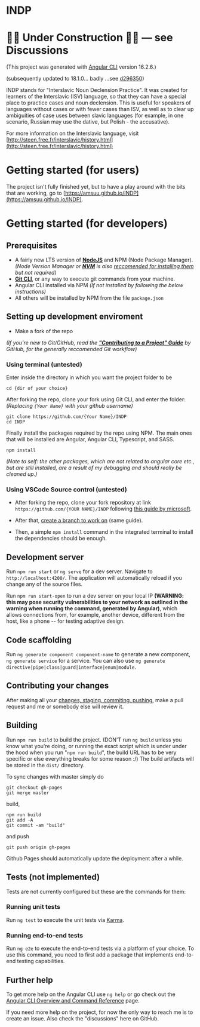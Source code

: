 # INDP
# 🚧🚧 Under Construction 🚧🚧 — see Discussions
(This project was generated with [Angular CLI](https://github.com/angular/angular-cli) version 16.2.6.)

(subsequently updated to 18.1.0... badly ...see [d296350](https://github.com/amsuu/INDP/commit/d296350))

INDP stands for "Interslavic Noun Declension Practice". It was created for learners of the Interslavic (ISV) language, so that they can have a special place to practice cases and noun declension. This is useful for speakers of languages without cases or with fewer cases than ISV, as well as to clear up ambiguities of case uses between slavic languages (for example, in one scenario, Russian may use the dative, but Polish - the accusative).

For more information on the Interslavic language, visit [http://steen.free.fr/interslavic/history.html](http://steen.free.fr/interslavic/history.html)

# Getting started (for users)

The project isn't fully finished yet, but to have a play around with the bits that are working, go to [https://amsuu.github.io/INDP](https://amsuu.github.io/INDP).

# Getting started (for developers)

## Prerequisites
- A fairly new LTS version of [**NodeJS**](https://nodejs.org/en/download/) and NPM (Node Package Manager). _(Node Version Manager or [**NVM**](https://www.freecodecamp.org/news/node-version-manager-nvm-install-guide/) is also [reccomended for installing them](https://docs.npmjs.com/downloading-and-installing-node-js-and-npm) but not required)_
- [**Git CLI**](https://github.com/git-guides/install-git), or any way to execute git commands from your machine.
- Angular CLI installed via NPM _(If not installed by following the below instructions)_
- All others will be installed by NPM from the file `package.json`

## Setting up development enviroment

- Make a fork of the repo

_(If you're new to Git/GitHub, read the [**"Contributing to a Project" Guide**](https://docs.github.com/en/get-started/exploring-projects-on-github/contributing-to-a-project) by GitHub, for the generally reccomended Git workflow)_

### Using terminal (untested)

Enter inside the directory in which you want the project folder to be
```console
cd {dir of your choice}
```

After forking the repo, clone your fork using Git CLI, and enter the folder: _(Replacing `{Your Name}` with your github username)_
```console
git clone https://github.com/{Your Name}/INDP
cd INDP
```

Finally install the packages required by the repo using NPM. The main ones that will be installed are Angular, Angular CLI, Typescript, and SASS.
```console
npm install
```
_(Note to self: the other packages, which are not related to angular core etc., but are still installed, are a result of my debugging and should really be cleaned up.)_

### Using VSCode Source control (untested)

- After forking the repo, clone your fork repository at link `https://github.com/{YOUR NAME}/INDP` following [this guide by microsoft](https://learn.microsoft.com/en-us/azure/developer/javascript/how-to/with-visual-studio-code/clone-github-repository?tabs=activity-bar).

- After that, [create a branch to work on](https://learn.microsoft.com/en-us/azure/developer/javascript/how-to/with-visual-studio-code/clone-github-repository?tabs=activity-bar#create-a-branch-for-changes) (same guide).

- Then, a simple `npm install` command in the integrated terminal to install the dependencies should be enough.


## Development server

Run `npm run start` or `ng serve` for a dev server. Navigate to `http://localhost:4200/`. The application will automatically reload if you change any of the source files.

Run `npm run start-open` to run a dev server on your local IP **(WARNING: this may pose security vulnerabilities to your network as outlined in the warning when running the command, generated by Angular)**, which allows connections from, for example, another device, different from the host, like a phone -- for testing adaptive design.

## Code scaffolding

Run `ng generate component component-name` to generate a new component, `ng generate service` for a service. You can also use `ng generate directive|pipe|class|guard|interface|enum|module`.

## Contributing your changes
After making all your [changes, staging, commiting, pushing,](https://docs.github.com/en/get-started/exploring-projects-on-github/contributing-to-a-project) make a pull request and me or somebody else will review it.


## Building

Run `npm run build` to build the project. (DON'T run `ng build` unless you know what you're doing, or running the exact script which is under under the hood when you run "`npm run build`", the build URL has to be very specific or else everything breaks for some reason :/) The build artifacts will be stored in the `dist/` directory.

To sync changes with master simply do
```terminal
git checkout gh-pages
git merge master
```
build,
```terminal
npm run build
git add -A
git commit -am "build"
```
and push
```terminal
git push origin gh-pages
```
Github Pages should automatically update the deployment after a while.

## Tests (not implemented)

Tests are not currently configured but these are the commands for them:

### Running unit tests

Run `ng test` to execute the unit tests via [Karma](https://karma-runner.github.io).

### Running end-to-end tests

Run `ng e2e` to execute the end-to-end tests via a platform of your choice. To use this command, you need to first add a package that implements end-to-end testing capabilities.


## Further help

To get more help on the Angular CLI use `ng help` or go check out the [Angular CLI Overview and Command Reference](https://angular.io/cli) page.

If you need more help on the project, for now the only way to reach me is to create an issue. Also check the "discussions" here on GitHub.
